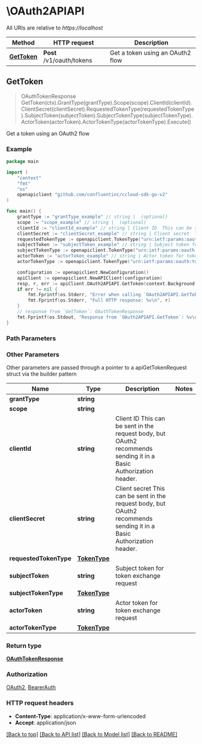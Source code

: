 # \OAuth2APIAPI

All URIs are relative to *https://localhost*

Method | HTTP request | Description
------------- | ------------- | -------------
[**GetToken**](OAuth2APIAPI.md#GetToken) | **Post** /v1/oauth/tokens | Get a token using an OAuth2 flow



## GetToken

> OAuthTokenResponse GetToken(ctx).GrantType(grantType).Scope(scope).ClientId(clientId).ClientSecret(clientSecret).RequestedTokenType(requestedTokenType).SubjectToken(subjectToken).SubjectTokenType(subjectTokenType).ActorToken(actorToken).ActorTokenType(actorTokenType).Execute()

Get a token using an OAuth2 flow



### Example

```go
package main

import (
	"context"
	"fmt"
	"os"
	openapiclient "github.com/confluentinc/ccloud-sdk-go-v2"
)

func main() {
	grantType := "grantType_example" // string |  (optional)
	scope := "scope_example" // string |  (optional)
	clientId := "clientId_example" // string | Client ID  This can be sent in the request body, but OAuth2 recommends sending it in a Basic Authorization header. (optional)
	clientSecret := "clientSecret_example" // string | Client secret  This can be sent in the request body, but OAuth2 recommends sending it in a Basic Authorization header. (optional)
	requestedTokenType := openapiclient.TokenType("urn:ietf:params:oauth:token-type:access_token") // TokenType |  (optional)
	subjectToken := "subjectToken_example" // string | Subject token for token exchange request (optional)
	subjectTokenType := openapiclient.TokenType("urn:ietf:params:oauth:token-type:access_token") // TokenType |  (optional)
	actorToken := "actorToken_example" // string | Actor token for token exchange request (optional)
	actorTokenType := openapiclient.TokenType("urn:ietf:params:oauth:token-type:access_token") // TokenType |  (optional)

	configuration := openapiclient.NewConfiguration()
	apiClient := openapiclient.NewAPIClient(configuration)
	resp, r, err := apiClient.OAuth2APIAPI.GetToken(context.Background()).GrantType(grantType).Scope(scope).ClientId(clientId).ClientSecret(clientSecret).RequestedTokenType(requestedTokenType).SubjectToken(subjectToken).SubjectTokenType(subjectTokenType).ActorToken(actorToken).ActorTokenType(actorTokenType).Execute()
	if err != nil {
		fmt.Fprintf(os.Stderr, "Error when calling `OAuth2APIAPI.GetToken``: %v\n", err)
		fmt.Fprintf(os.Stderr, "Full HTTP response: %v\n", r)
	}
	// response from `GetToken`: OAuthTokenResponse
	fmt.Fprintf(os.Stdout, "Response from `OAuth2APIAPI.GetToken`: %v\n", resp)
}
```

### Path Parameters



### Other Parameters

Other parameters are passed through a pointer to a apiGetTokenRequest struct via the builder pattern


Name | Type | Description  | Notes
------------- | ------------- | ------------- | -------------
 **grantType** | **string** |  | 
 **scope** | **string** |  | 
 **clientId** | **string** | Client ID  This can be sent in the request body, but OAuth2 recommends sending it in a Basic Authorization header. | 
 **clientSecret** | **string** | Client secret  This can be sent in the request body, but OAuth2 recommends sending it in a Basic Authorization header. | 
 **requestedTokenType** | [**TokenType**](TokenType.md) |  | 
 **subjectToken** | **string** | Subject token for token exchange request | 
 **subjectTokenType** | [**TokenType**](TokenType.md) |  | 
 **actorToken** | **string** | Actor token for token exchange request | 
 **actorTokenType** | [**TokenType**](TokenType.md) |  | 

### Return type

[**OAuthTokenResponse**](OAuthTokenResponse.md)

### Authorization

[OAuth2](../README.md#OAuth2), [BearerAuth](../README.md#BearerAuth)

### HTTP request headers

- **Content-Type**: application/x-www-form-urlencoded
- **Accept**: application/json

[[Back to top]](#) [[Back to API list]](../README.md#documentation-for-api-endpoints)
[[Back to Model list]](../README.md#documentation-for-models)
[[Back to README]](../README.md)

